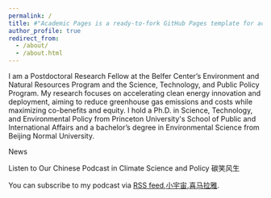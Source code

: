 ```yaml
---
permalink: /
title: #"Academic Pages is a ready-to-fork GitHub Pages template for academic personal websites"
author_profile: true
redirect_from: 
  - /about/
  - /about.html
---
```


I am a Postdoctoral Research Fellow at the Belfer Center’s Environment and Natural Resources Program and the Science, Technology, and Public Policy Program. My research focuses on accelerating clean energy innovation and deployment, aiming to reduce greenhouse gas emissions and costs while maximizing co-benefits and equity. I hold a Ph.D. in Science, Technology, and Environmental Policy from Princeton University's School of Public and International Affairs and a bachelor’s degree in Environmental Science from Beijing Normal University. 


News



Listen to Our Chinese Podcast in Climate Science and Policy 碳笑风生

You can subscribe to my podcast via [RSS feed](http://www.ximalaya.com/album/48041190.xml),[小宇宙](https://www.xiaoyuzhoufm.com/podcast/605fea31890059001737d002),[喜马拉雅](https://www.ximalaya.com/album/48041190).
